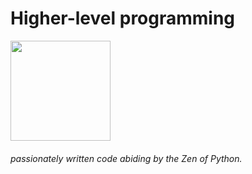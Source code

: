 # Higher-level programming

<img src="https://www.google.com/url?sa=i&url=https%3A%2F%2Frealpython.com%2Fpython-first-steps%2F&psig=AOvVaw34dFk2uAA-oXcuXmNtALst&ust=1628021845770000&source=images&cd=vfe&ved=0CAsQjRxqFwoTCJD4mZCUk_ICFQAAAAAdAAAAABAD" width="160" height=auto />

###### passionately written code abiding by the Zen of Python.
